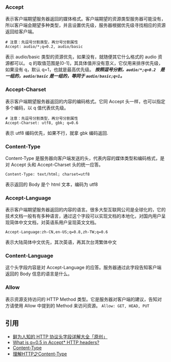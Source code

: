 ### Accept
表示客户端期望服务器返回的媒体格式。客户端期望的资源类型服务器可能没有，所以客户端会期望多种类型，并且设置优先级，服务器根据优先级寻找相应的资源返回给客户端。
```
# 注意：先逗号分割类型，再分号分割属性
Accept: audio/*;q=0.2, audio/basic
```
表示 audio/basic 类型的资源优先，如果没有，就随便其它什么格式的 audio 资源都可以。
q 的取值范围是(0-1]，其具体值并没有意义，它仅用来排序优先级，如果没有 q，默认 q=1，也就是最高优先级。
***按照逗号分割，`audio/*;q=0.2`　是一组的，`audio/basic` 是一组的，等同于 `audio/basic;q=1`。***

### Accept-Charset
表示客户端期望服务器返回的内容的编码格式。它同 Accept 头一样，也可以指定多个编码，以 q 值代表优先级。
```
# 注意：先逗号分割类型，再分号分割属性
Accept-Charset: utf8, gbk; q=0.6
```
表示 utf8 编码优先，如果不行，就拿 gbk 编码返回.

### Content-Type
Content-Type 是服务器向客户端发送的头，代表内容的媒体类型和编码格式，是对 Accept 头和 Accept-Charset 头的统一应答。
```
Content-Type: text/html; charset=utf8
```
表示返回的 Body 是个 html 文本，编码为 utf8

### Accept-Language
表示客户端期望服务器返回的内容的语言。很多大型互联网公司是全球化的，它的技术文档一般有有多种语言，通过这个字段可以实现文档的本地化，对国内用户呈现简体中文文档，对英语系用户呈现英文文档。
```
Accept-Language:zh-CN,en-US;q=0.8,zh-TW;q=0.6
```
表示大陆简体中文优先，其次英语，再其次台湾繁体中文

### Content-Language
这个头字段内容是对 Accept-Language 的应答。服务器通过此字段告知客户端返回的 Body 信息的语言是什么。

### Allow
表示资源支持访问的 HTTP Method 类型。它是服务器对客户端的建议，告知对方请使用 Allow 中提到的 Method 来访问资源。
`Allow: GET, HEAD, PUT`


## 引用
* [鲜为人知的 HTTP 协议头字段详解大全「原创」](https://www.v2ex.com/t/441114)
* [What is q=0.5 in Accept* HTTP headers?](https://stackoverflow.com/questions/8552927/what-is-q-0-5-in-accept-http-headers)
* [Content-Type](https://developer.mozilla.org/en-US/docs/Web/HTTP/Headers/Content-Type)
* [理解HTTP之Content-Type](https://segmentfault.com/a/1190000003002851)


